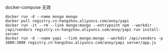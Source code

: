 docker-compose 无效

    docker run -d --name mongo mongo
    docker pull registry.cn-hangzhou.aliyuncs.com/anoy/yapi
    docker run -it --rm --link mongo:mongo --entrypoint npm --workdir /api/vendors registry.cn-hangzhou.aliyuncs.com/anoy/yapi run install-server
    docker run -d --name yapi --link mongo:mongo --workdir /api/vendors -p 3000:3000 registry.cn-hangzhou.aliyuncs.com/anoy/yapi server/app.js
